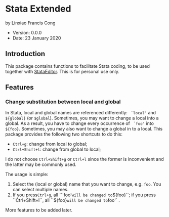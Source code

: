# Stata Extended 

by Linxiao Francis Cong

* Version: 0.0.0
* Date: 23 January 2020

## Introduction

This package contains functions to facilitate Stata coding, to be used together with [StataEditor](https://github.com/mattiasnordin/StataEditor). This is for personal use only. 

## Features

### Change substitution between local and global

In Stata, local and global names are referenced differently: `` `local'`` and `${global}` (or `$global`). Sometimes, you may want to change a local into a global. As a result, you have to change every occurrence of  `` `foo'`` into `${foo}`. Sometimes, you may also want to change a global in to a local. This package provides the following two shortcuts to do this:

* `Ctrl+g`: change from local to global;
* `Ctrl+Shift+l`: change from global to local;

I do not choose `Ctrl+Shift+g` or `Ctrl+l` since the former is inconvenient and the latter may be commonly used.

The usage is simple:

1. Select the (local or global) name that you want to change, e.g. `foo`. You can select multiple names.
2. If you press`Ctrl+g`,  all ```foo'`` will be changed to ``${foo}``; if you press ``Ctrl+Shift+l``, all ``${foo}`` will be changed to ``foo'` .

More features to be added later.